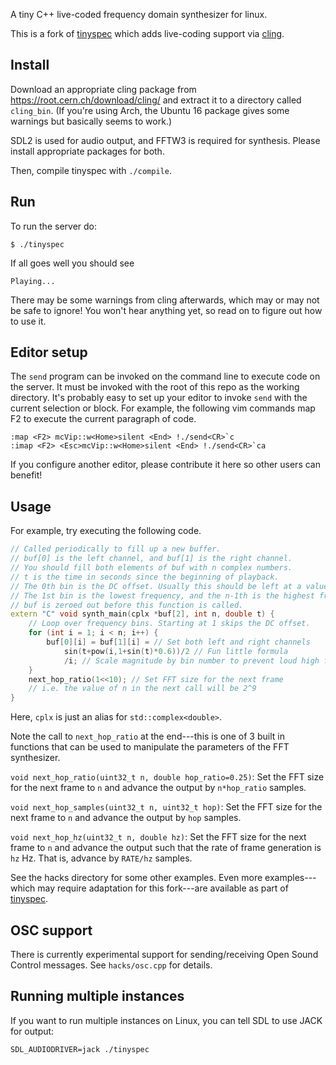 A tiny C++ live-coded frequency domain synthesizer for linux.

This is a fork of [tinyspec](https://github.com/nwoeanhinnogaehr/tinyspec) which adds live-coding support
via [cling](https://root.cern.ch/cling).

## Install
Download an appropriate cling package from https://root.cern.ch/download/cling/
and extract it to a directory called `cling_bin`.
(If you're using Arch, the Ubuntu 16 package gives some warnings but basically seems to work.)

SDL2 is used for audio output, and FFTW3 is required for synthesis. Please install appropriate packages for both.

Then, compile tinyspec with `./compile`.

## Run

To run the server do:
```
$ ./tinyspec
```
If all goes well you should see
```
Playing...
```
There may be some warnings from cling afterwards, which may or may not be safe to ignore!
You won't hear anything yet, so read on to figure out how to use it.

## Editor setup
The `send` program can be invoked on the command line to execute code on the server.
It must be invoked with the root of this repo as the working directory.
It's probably easy to set up your editor to invoke `send` with the current selection or block.
For example, the following vim commands map F2 to execute the current paragraph of code.
```
:map <F2> mcVip::w<Home>silent <End> !./send<CR>`c
:imap <F2> <Esc>mcVip::w<Home>silent <End> !./send<CR>`ca
```
If you configure another editor, please contribute it here so other users can benefit!

## Usage

For example, try executing the following code.

```C++
// Called periodically to fill up a new buffer.
// buf[0] is the left channel, and buf[1] is the right channel.
// You should fill both elements of buf with n complex numbers.
// t is the time in seconds since the beginning of playback.
// The 0th bin is the DC offset. Usually this should be left at a value of 0.
// The 1st bin is the lowest frequency, and the n-1th is the highest frequency.
// buf is zeroed out before this function is called.
extern "C" void synth_main(cplx *buf[2], int n, double t) {
    // Loop over frequency bins. Starting at 1 skips the DC offset.
    for (int i = 1; i < n; i++) {
        buf[0][i] = buf[1][i] = // Set both left and right channels
            sin(t+pow(i,1+sin(t)*0.6))/2 // Fun little formula
            /i; // Scale magnitude by bin number to prevent loud high frequency noises.
    }
    next_hop_ratio(1<<10); // Set FFT size for the next frame
    // i.e. the value of n in the next call will be 2^9
}
```

Here, `cplx` is just an alias for `std::complex<double>`.

Note the call to `next_hop_ratio` at the end---this is one of 3 built in functions that can be used to
manipulate the parameters of the FFT synthesizer.

`void next_hop_ratio(uint32_t n, double hop_ratio=0.25)`:
Set the FFT size for the next frame to `n` and advance the output by `n*hop_ratio` samples.

`void next_hop_samples(uint32_t n, uint32_t hop)`:
Set the FFT size for the next frame to `n` and advance the output by `hop` samples.

`void next_hop_hz(uint32_t n, double hz)`:
Set the FFT size for the next frame to `n` and advance the output such that the rate of
frame generation is `hz` Hz. That is, advance by `RATE/hz` samples.

See the hacks directory for some other examples.
Even more examples---which may require adaptation for this fork---are available as part of [tinyspec](https://github.com/nwoeanhinnogaehr/tinyspec).

## OSC support

There is currently experimental support for sending/receiving Open Sound Control messages.
See `hacks/osc.cpp` for details.

## Running multiple instances

If you want to run multiple instances on Linux, you can tell SDL to use JACK for output:

```
SDL_AUDIODRIVER=jack ./tinyspec
```
